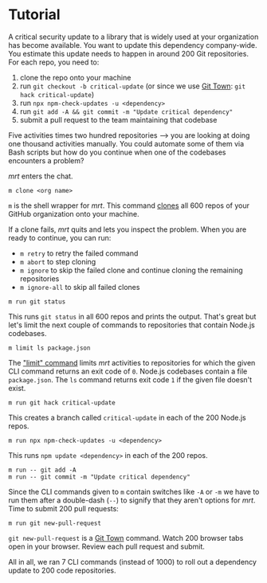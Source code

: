 # Tutorial

A critical security update to a library that is widely used at your organization
has become available. You want to update this dependency company-wide. You
estimate this update needs to happen in around 200 Git repositories. For each
repo, you need to:

1. clone the repo onto your machine
2. run `git checkout -b critical-update` (or since we use
   [Git Town](https://www.git-town.com): `git hack critical-update`)
3. run `npx npm-check-updates -u <dependency>`
4. run `git add -A && git commit -m "Update critical dependency"`
5. submit a pull request to the team maintaining that codebase

Five activities times two hundred repositories --> you are looking at doing one
thousand activities manually. You could automate some of them via Bash scripts
but how do you continue when one of the codebases encounters a problem?

_mrt_ enters the chat.

```
m clone <org name>
```

`m` is the shell wrapper for _mrt_. This command [clones](clone.md) all 600
repos of your GitHub organization onto your machine.

If a clone fails, _mrt_ quits and lets you inspect the problem. When you are
ready to continue, you can run:

- `m retry` to retry the failed command
- `m abort` to step cloning
- `m ignore` to skip the failed clone and continue cloning the remaining
  repositories
- `m ignore-all` to skip all failed clones

```
m run git status
```

This runs `git status` in all 600 repos and prints the output. That's great but
let's limit the next couple of commands to repositories that contain Node.js
codebases.

```
m limit ls package.json
```

The ["limit" command](limit.md) limits _mrt_ activities to repositories for
which the given CLI command returns an exit code of `0`. Node.js codebases
contain a file `package.json`. The `ls` command returns exit code `1` if the
given file doesn't exist.

```
m run git hack critical-update
```

This creates a branch called `critical-update` in each of the 200 Node.js repos.

```
m run npx npm-check-updates -u <dependency>
```

This runs `npm update <dependency>` in each of the 200 repos.

```
m run -- git add -A
m run -- git commit -m "Update critical dependency"
```

Since the CLI commands given to `m` contain switches like `-A` or `-m` we have
to run them after a double-dash (`--`) to signify that they aren't options for
_mrt_. Time to submit 200 pull requests:

```
m run git new-pull-request
```

`git new-pull-request` is a [Git Town](https://www.git-town.com) command. Watch
200 browser tabs open in your browser. Review each pull request and submit.

All in all, we ran 7 CLI commands (instead of 1000) to roll out a dependency
update to 200 code repositories.
